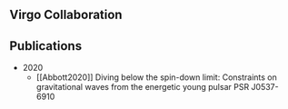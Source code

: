 ## Virgo Collaboration

## Publications

- 2020
	- [[Abbott2020]] Diving below the spin-down limit: Constraints on gravitational waves from the energetic young pulsar PSR J0537-6910